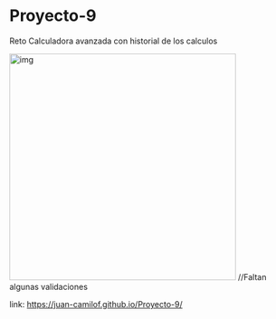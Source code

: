 # Proyecto-9
Reto Calculadora avanzada con historial de los calculos

<img src="https://raw.githubusercontent.com/Juan-CamiloF/Proyecto-9/tree/master/assets/img/icono.jpg" width="400px" height="400px" alt="img">
//Faltan algunas validaciones

link: https://juan-camilof.github.io/Proyecto-9/
